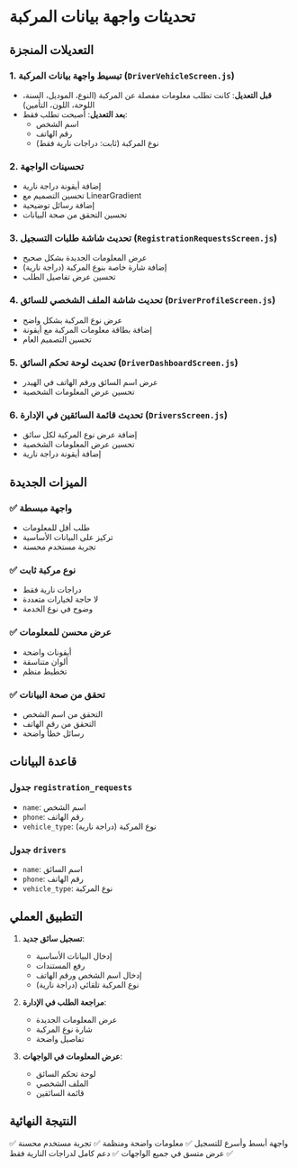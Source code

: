 # تحديثات واجهة بيانات المركبة

## التعديلات المنجزة

### 1. تبسيط واجهة بيانات المركبة (`DriverVehicleScreen.js`)
- **قبل التعديل**: كانت تطلب معلومات مفصلة عن المركبة (النوع، الموديل، السنة، اللوحة، اللون، التأمين)
- **بعد التعديل**: أصبحت تطلب فقط:
  - اسم الشخص
  - رقم الهاتف
  - نوع المركبة (ثابت: دراجات نارية فقط)

### 2. تحسينات الواجهة
- إضافة أيقونة دراجة نارية
- تحسين التصميم مع LinearGradient
- إضافة رسائل توضيحية
- تحسين التحقق من صحة البيانات

### 3. تحديث شاشة طلبات التسجيل (`RegistrationRequestsScreen.js`)
- عرض المعلومات الجديدة بشكل صحيح
- إضافة شارة خاصة بنوع المركبة (دراجة نارية)
- تحسين عرض تفاصيل الطلب

### 4. تحديث شاشة الملف الشخصي للسائق (`DriverProfileScreen.js`)
- عرض نوع المركبة بشكل واضح
- إضافة بطاقة معلومات المركبة مع أيقونة
- تحسين التصميم العام

### 5. تحديث لوحة تحكم السائق (`DriverDashboardScreen.js`)
- عرض اسم السائق ورقم الهاتف في الهيدر
- تحسين عرض المعلومات الشخصية

### 6. تحديث قائمة السائقين في الإدارة (`DriversScreen.js`)
- إضافة عرض نوع المركبة لكل سائق
- تحسين عرض المعلومات الشخصية
- إضافة أيقونة دراجة نارية

## الميزات الجديدة

### ✅ واجهة مبسطة
- طلب أقل للمعلومات
- تركيز على البيانات الأساسية
- تجربة مستخدم محسنة

### ✅ نوع مركبة ثابت
- دراجات نارية فقط
- لا حاجة لخيارات متعددة
- وضوح في نوع الخدمة

### ✅ عرض محسن للمعلومات
- أيقونات واضحة
- ألوان متناسقة
- تخطيط منظم

### ✅ تحقق من صحة البيانات
- التحقق من اسم الشخص
- التحقق من رقم الهاتف
- رسائل خطأ واضحة

## قاعدة البيانات

### جدول `registration_requests`
- `name`: اسم الشخص
- `phone`: رقم الهاتف
- `vehicle_type`: نوع المركبة (دراجة نارية)

### جدول `drivers`
- `name`: اسم السائق
- `phone`: رقم الهاتف
- `vehicle_type`: نوع المركبة

## التطبيق العملي

1. **تسجيل سائق جديد**:
   - إدخال البيانات الأساسية
   - رفع المستندات
   - إدخال اسم الشخص ورقم الهاتف
   - نوع المركبة تلقائي (دراجة نارية)

2. **مراجعة الطلب في الإدارة**:
   - عرض المعلومات الجديدة
   - شارة نوع المركبة
   - تفاصيل واضحة

3. **عرض المعلومات في الواجهات**:
   - لوحة تحكم السائق
   - الملف الشخصي
   - قائمة السائقين

## النتيجة النهائية

✅ واجهة أبسط وأسرع للتسجيل
✅ معلومات واضحة ومنظمة
✅ تجربة مستخدم محسنة
✅ عرض متسق في جميع الواجهات
✅ دعم كامل لدراجات النارية فقط 